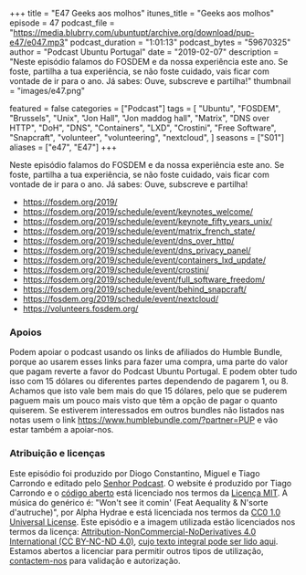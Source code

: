 +++
title = "E47 Geeks aos molhos"
itunes_title = "Geeks aos molhos"
episode = 47
podcast_file = "https://media.blubrry.com/ubuntupt/archive.org/download/pup-e47/e047.mp3"
podcast_duration = "1:01:13"
podcast_bytes = "59670325"
author = "Podcast Ubuntu Portugal"
date = "2019-02-07"
description = "Neste episódio falamos do FOSDEM e da nossa experiência este ano. Se foste, partilha a tua experiência, se não foste cuidado, vais ficar com vontade de ir para o ano. Já sabes: Ouve, subscreve e partilha!"
thumbnail = "images/e47.png"

featured = false
categories = ["Podcast"]
tags = [
  "Ubuntu",
  "FOSDEM",
  "Brussels",
  "Unix",
  "Jon Hall",
  "Jon maddog hall",
  "Matrix",
  "DNS over HTTP",
  "DoH",
  "DNS",
  "Containers",
  "LXD",
  "Crostini",
  "Free Software",
  "Snapcraft",
  "volunteer",
  "volunteering",
  "nextcloud",
]
seasons = ["S01"]
aliases = ["e47", "E47"]
+++

Neste episódio falamos do FOSDEM e da nossa experiência este ano. Se foste, partilha a tua experiência, se não foste cuidado, vais ficar com vontade de ir para o ano. Já sabes: Ouve, subscreve e partilha!

* https://fosdem.org/2019/
* https://fosdem.org/2019/schedule/event/keynotes_welcome/
* https://fosdem.org/2019/schedule/event/keynote_fifty_years_unix/
* https://fosdem.org/2019/schedule/event/matrix_french_state/
* https://fosdem.org/2019/schedule/event/dns_over_http/
* https://fosdem.org/2019/schedule/event/dns_privacy_panel/
* https://fosdem.org/2019/schedule/event/containers_lxd_update/
* https://fosdem.org/2019/schedule/event/crostini/
* https://fosdem.org/2019/schedule/event/full_software_freedom/
* https://fosdem.org/2019/schedule/event/behind_snapcraft/
* https://fosdem.org/2019/schedule/event/nextcloud/
* https://volunteers.fosdem.org/


### Apoios
Podem apoiar o podcast usando os links de afiliados do Humble Bundle, porque ao usarem esses links para fazer uma compra, uma parte do valor que pagam reverte a favor do Podcast Ubuntu Portugal.
E podem obter tudo isso com 15 dólares ou diferentes partes dependendo de pagarem 1, ou 8.
Achamos que isto vale bem mais do que 15 dólares, pelo que se puderem paguem mais um pouco mais visto que têm a opção de pagar o quanto quiserem.
Se estiverem interessados em outros bundles não listados nas notas usem o link https://www.humblebundle.com/?partner=PUP e vão estar também a apoiar-nos.

### Atribuição e licenças
Este episódio foi produzido por Diogo Constantino, Miguel e Tiago Carrondo e editado pelo [Senhor Podcast](https://senhorpodcast.pt/).
O website é produzido por Tiago Carrondo e o [código aberto](https://gitlab.com/podcastubuntuportugal/website) está licenciado nos termos da [Licença MIT](https://gitlab.com/podcastubuntuportugal/website/main/LICENSE).
A música do genérico é: "Won't see it comin' (Feat Aequality & N'sorte d'autruche)", por Alpha Hydrae e está licenciada nos termos da [CC0 1.0 Universal License](https://creativecommons.org/publicdomain/zero/1.0/).
Este episódio e a imagem utilizada estão licenciados nos termos da licença: [Attribution-NonCommercial-NoDerivatives 4.0 International (CC BY-NC-ND 4.0)](https://creativecommons.org/licenses/by-nc-nd/4.0/), [cujo texto integral pode ser lido aqui](https://creativecommons.org/licenses/by-nc-nd/4.0/legalcode). Estamos abertos a licenciar para permitir outros tipos de utilização, [contactem-nos](https://podcastubuntuportugal.org/contactos) para validação e autorização.

